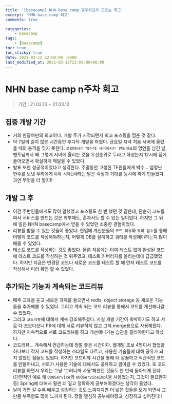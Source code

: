 ```yaml
---
title: '[basecamp] NHN base camp 몇주차인지 모르는 회고'
excerpt: 'NHN base camp 회고'
comments: true

categories:
    - basecamp
tags:
    - [basecamp]
toc: true
toc_sticky: true
date: 2021-03-12 22:00:00 -0400
last_modified_at: 2021-03-12T22:00:00+08:00
---
```


# NHN base camp n주차 회고

> 기간 : 21.02.13 ~ 21.03.12

## 집중 개발 기간
- 거의 한달여만의 회고이다. 개발 주가 시작되면서 회고 포스팅을 멈춘 것 같다.
- 약 7일의 길지 않은 시간동안 후다닥 개발을 하였다. 금요일 저녁 처음 서버에 올렸을 때의 충격을 잊지 못한다. `로컬에서는 됐는데 서버에서는 안되네요`의 명언을 남긴 날. 멘토님께서 왜 그렇게 서버에 올리는 것을 우선순위로 두라고 하셨는지 12시에 집에 들어오면서 확실하게 깨달을 수 있었다.
- 발표 또한 성공적이었다고 생각한다. 주말동안 고생한 TF원들에게 박수... 엄청난 한주를 보낸 우리에게 `이제 시작인데`라는 말은 걱정과 기대를 동시에 하게 만들었다. 과연 무엇을 더 할지!!

## 개발 그 후
- 이건 주변인들에게도 많이 말했었고 포스팅도 한 번 했던 것 같은데, 단순히 코드를 짜서 서비스를 만드는 것은 학부때도, 혼자서도 할 수 있는 일이었다. 하지만 그 뒤에 일은 NHN basecamp에서 얻을 수 있었던 소중한 경험이었다.
- 리뷰를 받을 수 있는 것들이 좋았다. 현업에 계신분들의 `코드 리뷰`와 `쿼리 검수`를 통해 어떻게 코드를 작성해야하는지, 어떻게 DB를 설계하고 쿼리를 작성해야하는지 많이 배울 수 있었다.
- 테스트 코드를 작성하는 것도 좋았다. 물론 처음에는 이미 테스트 없이 완성된 코드에 테스트 코드를 작성하는 것 위주였고, 테스트 커버리지를 올리는데에 급급했었다. 하지만 지금은 변경된 코드나 새로운 코드를 테스트 할 때 먼저 테스트 코드를 작성해서 미리 확인 할 수 있었다.

## 추가되는 기능과 계속되는 코드리뷰
- 매주 교육을 듣고 새로운 과제를 들으면서 redis, object storage 등 새로운 기능들을 추가해볼 수 있었다. 그리고 계속 되는 코드 리뷰를 통해서 코드를 개선해나갈 수 있었다.
- 그리고 `코드리뷰`에 대해서 계속 강조해주셨다. 사실 개발 기간이 촉박하기도 하고 서로 다 초보다보니 PR에 대해 서로 리뷰하지 않고 그저 merge용으로 사용해왔다. 하지만 지속적으로 서로 코드리뷰를 하고 개선해나가는 습관을 길러야한다고 하셨다.
- 코드리뷰... 계속해서 언급하는데 정말 좋은 시간이다. 웹개발 초보 4명이서 협업을 하다보니 각자 코드를 작성하는 스타일도 다르고, 사용한 기술들에 대해 공유가 되지 않았던 점들도 있었다. 하지만 코드리뷰 시간을 통해 더 깔끔하고 직관적인 코드를 만들어내고, 서로가 사용한 기술에 대해서도 공유하고 알아갈 수 있었다. 또 코드리뷰를 하면서 우리는 그냥 '그러니까 사용'해왔던 것들도 한 번씩 돌아보게 된다. (단편적인 예로 왜 `OOOService`와 `OOOServiceImpl`을 사용했는지, 그것이 필요한지 등) Spring에 대해서 훨씬 더 깊고 정확하게 공부해야겠다는 생각이 들었다.
- 날이 가면 갈 수록 배우고 성장하는 것도 느껴지지만 더 넓은 것들을 보게 되면서 그만큼 부족함도 많이 느끼게 된다. 정말 열심히 공부해야겠고, 성장하고 싶어진다!!
